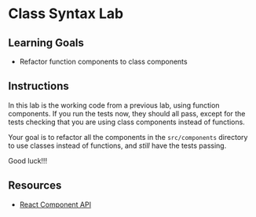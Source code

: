 # Class Syntax Lab

## Learning Goals

- Refactor function components to class components

## Instructions

In this lab is the working code from a previous lab, using function components.
If you run the tests now, they should all pass, except for the tests checking
that you are using class components instead of functions.

Your goal is to refactor all the components in the `src/components` directory to
use classes instead of functions, and _still_ have the tests passing.

Good luck!!!

## Resources

- [React Component API](https://reactjs.org/docs/react-component.html)
